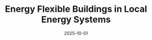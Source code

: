 ---
title: "Energy Flexible Buildings in Local Energy Systems"
date: 2025-10-01
authors: ["Maomao Hu", "Rui Tang"]
publication_types: ["6"]
featured: false
publication: "*Digitalisation of Local Energy Systems*"
doi: "https://doi.org/10.1007/978-3-031-77833-9_6"
---